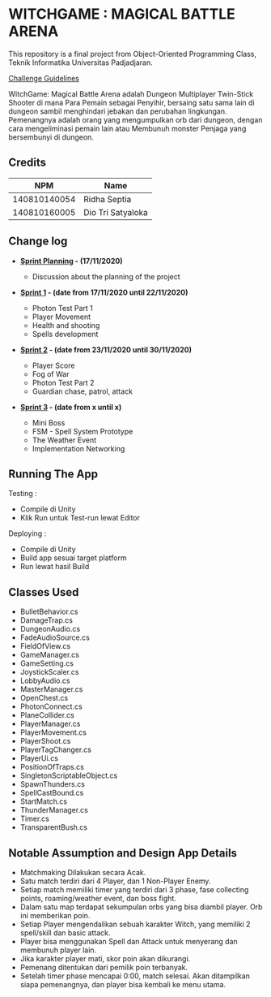 # WITCHGAME : MAGICAL BATTLE ARENA

This repository is a final project from Object-Oriented Programming Class, Teknik Informatika Universitas Padjadjaran. 

[Challenge Guidelines](challenge-guideline.md)

WitchGame: Magical Battle Arena adalah Dungeon Multiplayer Twin-Stick Shooter di mana Para Pemain sebagai Penyihir, bersaing satu sama lain di dungeon sambil menghindari jebakan dan  perubahan lingkungan. Pemenangnya adalah orang yang mengumpulkan orb dari dungeon, dengan cara mengeliminasi pemain lain atau Membunuh monster Penjaga yang bersembunyi di dungeon. 

## Credits
| NPM           | Name              |
| ------------- |-------------------|
| 140810140054  | Ridha Septia      |
| 140810160005  | Dio Tri Satyaloka |


## Change log
- **[Sprint Planning](changelog/sprint-planning.md) - (17/11/2020)** 
   - Discussion about the planning of the project

- **[Sprint 1](changelog/sprint-1.md) -  (date from 17/11/2020 until 22/11/2020)** 
   - Photon Test Part 1
   - Player Movement 
   - Health and shooting
   - Spells development

- **[Sprint 2](changelog/sprint-2.md) - (date from 23/11/2020 until 30/11/2020)** 
   - Player Score
   - Fog of War
   - Photon Test Part 2
   - Guardian chase, patrol, attack
   
- **[Sprint 3](changelog/sprint-3.md) - (date from x until x)** 
   - Mini Boss
   - FSM - Spell System Prototype
   - The Weather Event
   - Implementation Networking

## Running The App

Testing : 
- Compile di Unity
- Klik Run untuk Test-run lewat Editor

Deploying : 
- Compile di Unity
- Build app sesuai target platform
- Run lewat hasil Build

## Classes Used

- BulletBehavior.cs
- DamageTrap.cs
- DungeonAudio.cs
- FadeAudioSource.cs
- FieldOfView.cs
- GameManager.cs
- GameSetting.cs
- JoystickScaler.cs
- LobbyAudio.cs
- MasterManager.cs
- OpenChest.cs
- PhotonConnect.cs
- PlaneCollider.cs
- PlayerManager.cs
- PlayerMovement.cs
- PlayerShoot.cs
- PlayerTagChanger.cs
- PlayerUi.cs
- PositionOfTraps.cs
- SingletonScriptableObject.cs
- SpawnThunders.cs
- SpellCastBound.cs
- StartMatch.cs
- ThunderManager.cs
- Timer.cs
- TransparentBush.cs


## Notable Assumption and Design App Details

- Matchmaking Dilakukan secara Acak.
- Satu match terdiri dari 4 Player, dan 1 Non-Player Enemy.
- Setiap match memiliki timer yang terdiri dari 3 phase, fase collecting points, roaming/weather event, dan boss fight.
- Dalam satu map terdapat sekumpulan orbs yang bisa diambil player. Orb ini memberikan poin.
- Setiap Player mengendalikan sebuah karakter Witch, yang memiliki 2 spell/skill dan basic attack.
- Player bisa menggunakan Spell dan Attack untuk menyerang dan membunuh player lain.
- Jika karakter player mati, skor poin akan dikurangi. 
- Pemenang ditentukan dari pemilik poin terbanyak.
- Setelah timer phase mencapai 0:00, match selesai. Akan ditampilkan siapa pemenangnya, dan player bisa kembali ke menu utama.
